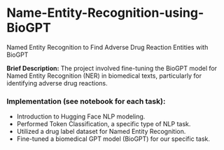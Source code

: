 # Name-Entity-Recognition-using-BioGPT

Named Entity Recognition to Find Adverse Drug Reaction Entities with BioGPT

**Brief Description:** The project involved fine-tuning the BioGPT model for Named Entity Recognition (NER) in biomedical texts, particularly for identifying adverse drug reactions.

### Implementation (see notebook for each task):
* Introduction to Hugging Face NLP modeling.
* Performed Token Classification, a specific type of NLP task.
* Utilized a drug label dataset for Named Entity Recognition.
* Fine-tuned a biomedical GPT model (BioGPT) for our specific task.
